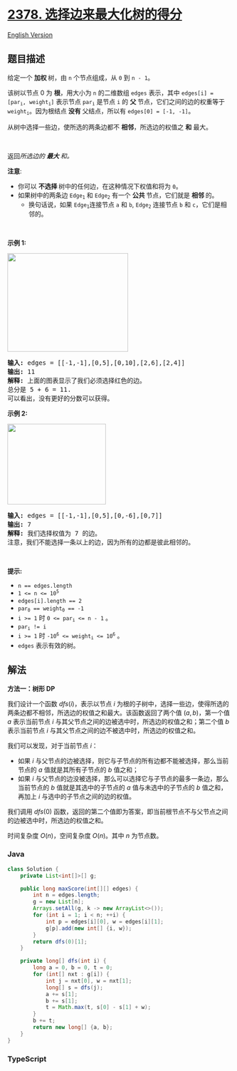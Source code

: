 # [2378. 选择边来最大化树的得分](https://leetcode.cn/problems/choose-edges-to-maximize-score-in-a-tree)

[English Version](/solution/2300-2399/2378.Choose%20Edges%20to%20Maximize%20Score%20in%20a%20Tree/README_EN.md)

## 题目描述

<!-- 这里写题目描述 -->

<p>给定一个&nbsp;<strong>加权&nbsp;</strong>树，由 <code>n</code> 个节点组成，从 <code>0</code> 到 <code>n - 1</code>。</p>

<p>该树以节点 0 为&nbsp;<strong>根</strong>，用大小为 <code>n</code> 的二维数组 <code>edges</code> 表示，其中 <code>edges[i] = [par<sub>i</sub>, weight<sub>i</sub>]</code> 表示节点 <code>par<sub>i</sub></code> 是节点 <code>i</code>&nbsp;的&nbsp;<strong>父&nbsp;</strong>节点，它们之间的边的权重等于 <code>weight<sub>i</sub></code>。因为根结点&nbsp;<strong>没有&nbsp;</strong>父结点，所以有 <code>edges[0] = [-1, -1]</code>。</p>

<p>从树中选择一些边，使所选的两条边都不&nbsp;<strong>相邻</strong>，所选边的权值之 <strong>和</strong> 最大。</p>

<p>&nbsp;</p>

<p>返回<em>所选边的&nbsp;<strong>最大&nbsp;</strong>和。</em></p>

<p><strong>注意</strong>:</p>

<ul>
	<li>你可以&nbsp;<strong>不选择&nbsp;</strong>树中的任何边，在这种情况下权值和将为 <code>0</code>。</li>
	<li>如果树中的两条边 <code>Edge<sub>1</sub></code> 和 <code>Edge<sub>2</sub></code> 有一个&nbsp;<strong>公共&nbsp;</strong>节点，它们就是&nbsp;<strong>相邻&nbsp;</strong>的。
	<ul>
		<li>换句话说，如果 <code>Edge<sub>1</sub></code>连接节点 <code>a</code> 和 <code>b</code>, <code>Edge<sub>2</sub></code> 连接节点 <code>b</code> 和 <code>c</code>，它们是相邻的。</li>
	</ul>
	</li>
</ul>

<p>&nbsp;</p>

<p><strong class="example">示例 1:</strong></p>
<img alt="" src="https://fastly.jsdelivr.net/gh/doocs/leetcode@main/solution/2300-2399/2378.Choose%20Edges%20to%20Maximize%20Score%20in%20a%20Tree/images/treedrawio.png" style="width: 271px; height: 221px;" />
<pre>
<strong>输入:</strong> edges = [[-1,-1],[0,5],[0,10],[2,6],[2,4]]
<strong>输出:</strong> 11
<strong>解释:</strong> 上面的图表显示了我们必须选择红色的边。
总分是 5 + 6 = 11.
可以看出，没有更好的分数可以获得。
</pre>

<p><strong class="example">示例 2:</strong></p>
<img alt="" src="https://fastly.jsdelivr.net/gh/doocs/leetcode@main/solution/2300-2399/2378.Choose%20Edges%20to%20Maximize%20Score%20in%20a%20Tree/images/treee1293712983719827.png" style="width: 221px; height: 181px;" />
<pre>
<strong>输入:</strong> edges = [[-1,-1],[0,5],[0,-6],[0,7]]
<strong>输出:</strong> 7
<strong>解释:</strong> 我们选择权值为 7 的边。
注意，我们不能选择一条以上的边，因为所有的边都是彼此相邻的。
</pre>

<p>&nbsp;</p>

<p><strong>提示:</strong></p>

<ul>
	<li><code>n == edges.length</code></li>
	<li><code>1 &lt;= n &lt;= 10<sup>5</sup></code></li>
	<li><code>edges[i].length == 2</code></li>
	<li><code>par<sub>0</sub> == weight<sub>0</sub> == -1</code></li>
	<li><code>i &gt;= 1</code>&nbsp;时&nbsp;<code>0 &lt;= par<sub>i</sub> &lt;= n - 1</code>&nbsp;。</li>
	<li><code>par<sub>i</sub> != i</code></li>
	<li><code>i &gt;= 1</code>&nbsp;时&nbsp;<code>-10<sup>6</sup> &lt;= weight<sub>i</sub> &lt;= 10<sup>6</sup></code> 。</li>
	<li><code>edges</code> 表示有效的树。</li>
</ul>

## 解法

**方法一：树形 DP**

我们设计一个函数 $dfs(i)$，表示以节点 $i$ 为根的子树中，选择一些边，使得所选的两条边都不相邻，所选边的权值之和最大。该函数返回了两个值 $(a, b)$，第一个值 $a$ 表示当前节点 $i$ 与其父节点之间的边被选中时，所选边的权值之和；第二个值 $b$ 表示当前节点 $i$ 与其父节点之间的边不被选中时，所选边的权值之和。

我们可以发现，对于当前节点 $i$：

-   如果 $i$ 与父节点的边被选择，则它与子节点的所有边都不能被选择，那么当前节点的 $a$ 值就是其所有子节点的 $b$ 值之和；
-   如果 $i$ 与父节点的边没被选择，那么可以选择它与子节点的最多一条边，那么当前节点的 $b$ 值就是其选中的子节点的 $a$ 值与未选中的子节点的 $b$ 值之和，再加上 $i$ 与选中的子节点之间的边的权值。

我们调用 $dfs(0)$ 函数，返回的第二个值即为答案，即当前根节点不与父节点之间的边被选中时，所选边的权值之和。

时间复杂度 $O(n)$，空间复杂度 $O(n)$。其中 $n$ 为节点数。

### **Java**

```java
class Solution {
    private List<int[]>[] g;

    public long maxScore(int[][] edges) {
        int n = edges.length;
        g = new List[n];
        Arrays.setAll(g, k -> new ArrayList<>());
        for (int i = 1; i < n; ++i) {
            int p = edges[i][0], w = edges[i][1];
            g[p].add(new int[] {i, w});
        }
        return dfs(0)[1];
    }

    private long[] dfs(int i) {
        long a = 0, b = 0, t = 0;
        for (int[] nxt : g[i]) {
            int j = nxt[0], w = nxt[1];
            long[] s = dfs(j);
            a += s[1];
            b += s[1];
            t = Math.max(t, s[0] - s[1] + w);
        }
        b += t;
        return new long[] {a, b};
    }
}
```

### **TypeScript**
